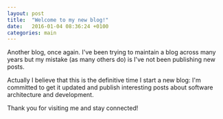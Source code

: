 ```yaml
---
layout: post
title:  "Welcome to my new blog!"
date:   2016-01-04 08:36:24 +0100
categories: main
---
```


Another blog, once again. I've been trying to maintain a blog across many years but my mistake (as many others do) is I've not been publishing new posts. 

Actually I believe that this is the definitive time I start a new blog: I'm committed to get it updated and publish interesting posts about software architecture and development.

Thank you for visiting me and stay connected! 